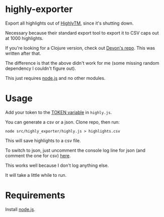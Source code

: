 # highly-exporter
Export all highlights out of [HighlyTM](https://www.highly.co/), since it's shutting down.

Necessary because their standard export tool to export it to CSV caps out at 1000 highlights.

If you're looking for a Clojure version, check out [Devon's repo](https://github.com/devonzuegel/highly-exporter). This was written after that.

The difference is that the above didn't work for me (some missing random dependency I couldn't figure out).

This just requires [node.js](https://nodejs.org/en/download/) and no other modules.

# Usage

Add your token to the [TOKEN variable](https://github.com/neilkakkar/highly-exporter/blob/master/src/highly_exporter/highly.js#L3) in `highly.js`.

You can generate a csv or a json.
Clone repo, then run:

```
node src/highly_exporter/highly.js > highlights.csv
```

This will save highlights to a csv file.

To switch to json, just uncomment the console log line for json (and comment the one for csv) [here](https://github.com/neilkakkar/highly-exporter/blob/master/src/highly_exporter/highly.js#L67).

This works well because I don't log anything else. 

It will take a little while to run.

# Requirements

Install [node.js](https://nodejs.org/en/download/).

